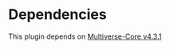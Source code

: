 # Dependencies

This plugin depends on [Multiverse-Core v4.3.1](https://github.com/Multiverse/Multiverse-Core/releases/tag/v4.3.1)
